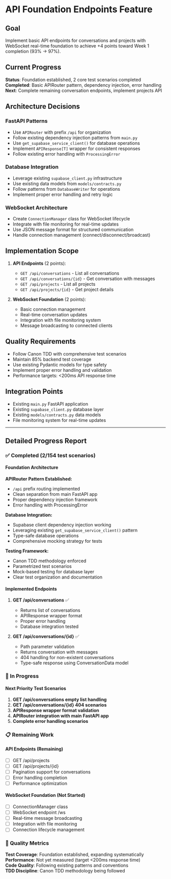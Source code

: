 # API Foundation Endpoints Feature

## Goal
Implement basic API endpoints for conversations and projects with WebSocket real-time foundation to achieve +4 points toward Week 1 completion (93% → 97%).

## Current Progress
**Status**: Foundation established, 2 core test scenarios completed  
**Completed**: Basic APIRouter pattern, dependency injection, error handling  
**Next**: Complete remaining conversation endpoints, implement projects API

## Architecture Decisions

### FastAPI Patterns
- Use `APIRouter` with prefix `/api` for organization
- Follow existing dependency injection patterns from `main.py`
- Use `get_supabase_service_client()` for database operations
- Implement `APIResponse[T]` wrapper for consistent responses
- Follow existing error handling with `ProcessingError`

### Database Integration
- Leverage existing `supabase_client.py` infrastructure
- Use existing data models from `models/contracts.py`
- Follow patterns from `DatabaseWriter` for operations
- Implement proper error handling and retry logic

### WebSocket Architecture
- Create `ConnectionManager` class for WebSocket lifecycle
- Integrate with file monitoring for real-time updates
- Use JSON message format for structured communication
- Handle connection management (connect/disconnect/broadcast)

## Implementation Scope
1. **API Endpoints** (2 points):
   - `GET /api/conversations` - List all conversations
   - `GET /api/conversations/{id}` - Get conversation with messages
   - `GET /api/projects` - List all projects
   - `GET /api/projects/{id}` - Get project details

2. **WebSocket Foundation** (2 points):
   - Basic connection management
   - Real-time conversation updates
   - Integration with file monitoring system
   - Message broadcasting to connected clients

## Quality Requirements
- Follow Canon TDD with comprehensive test scenarios
- Maintain 85% backend test coverage
- Use existing Pydantic models for type safety
- Implement proper error handling and validation
- Performance targets: <200ms API response time

## Integration Points
- Existing `main.py` FastAPI application
- Existing `supabase_client.py` database layer
- Existing `models/contracts.py` data models
- File monitoring system for real-time updates

---

## Detailed Progress Report

### ✅ Completed (2/154 test scenarios)

#### Foundation Architecture
**APIRouter Pattern Established:**
- `/api` prefix routing implemented
- Clean separation from main FastAPI app
- Proper dependency injection framework
- Error handling with ProcessingError

**Database Integration:**
- Supabase client dependency injection working
- Leveraging existing `get_supabase_service_client()` pattern
- Type-safe database operations
- Comprehensive mocking strategy for tests

**Testing Framework:**
- Canon TDD methodology enforced
- Parametrized test scenarios
- Mock-based testing for database layer
- Clear test organization and documentation

#### Implemented Endpoints
1. **GET /api/conversations** ✅
   - Returns list of conversations
   - APIResponse wrapper format
   - Proper error handling
   - Database integration tested

2. **GET /api/conversations/{id}** ✅
   - Path parameter validation
   - Returns conversation with messages
   - 404 handling for non-existent conversations
   - Type-safe response using ConversationData model

### 🔄 In Progress

#### Next Priority Test Scenarios
1. **GET /api/conversations empty list handling**
2. **GET /api/conversations/{id} 404 scenarios**
3. **APIResponse wrapper format validation**
4. **APIRouter integration with main FastAPI app**
5. **Complete error handling scenarios**

### 📋 Remaining Work

#### API Endpoints (Remaining)
- [ ] GET /api/projects
- [ ] GET /api/projects/{id}
- [ ] Pagination support for conversations
- [ ] Error handling completion
- [ ] Performance optimization

#### WebSocket Foundation (Not Started)
- [ ] ConnectionManager class
- [ ] WebSocket endpoint /ws
- [ ] Real-time message broadcasting
- [ ] Integration with file monitoring
- [ ] Connection lifecycle management

### 🎯 Quality Metrics

**Test Coverage**: Foundation established, expanding systematically  
**Performance**: Not yet measured (target <200ms response time)  
**Code Quality**: Following existing patterns and conventions  
**TDD Discipline**: Canon TDD methodology being followed